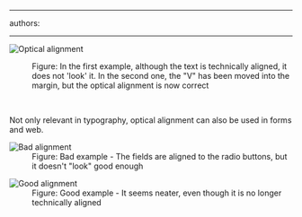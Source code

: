 

---
authors:

---




<span class='intro'> <dl>
   <dl class="ssw15-rteElement-ImageArea">
      <img src="http&#58;//www.ssw.com.au/ssw/Standards/Rules/Images/opticalalignment.jpg" alt="Optical alignment" />
   </dl><dd class="ssw15-rteElement-FigureNormal">Figure&#58; In the first example, although the text is technically aligned, it does not 'look' it. In the second one, the &quot;V&quot; has been moved into the margin, but the optical alignment is now correct</dd></dl> </span>

​<p>Not only relevant in typography, optical alignment can also be used in forms and web.</p>
<dl class="badImage"><dt><img src="http&#58;//www.ssw.com.au/ssw/Standards/Rules/Images/bad_opticalalignment.jpg" alt="Bad alignment" /></dt>
<dd>Figure&#58; Bad example - The fields are aligned to the radio buttons, but it doesn't &quot;look&quot; good enough</dd></dl>
<dl class="goodImage"><dt><img src="http&#58;//www.ssw.com.au/ssw/Standards/Rules/Images/good_opticalalignment.png" alt="Good alignment" /></dt>
<dd>Figure&#58; Good example - It seems neater, even though it is no longer technically aligned</dd></dl>



